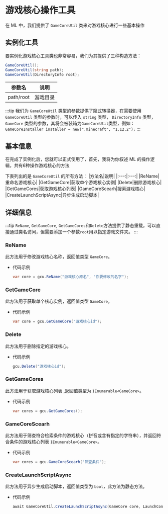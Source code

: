 # 游戏核心操作工具

在 ML 中，我们提供了 `GameCoreUtil` 类来对游戏核心进行一些基本操作

## 实例化工具

要实例化游戏核心工具类也非常容易，我们为其提供了三种构造方法：

```C#
GameCoreUtil();
GameCoreUtil(string path);
GameCoreUtil(DirectoryInfo root);
```

|参数名|说明|
|:---:|:---:|
|path/root|游戏目录|

:::tip
我们为 `GameCoreUtil` 类型的参数提供了隐式转换器，在需要使用 `GameCoreUtil` 类型的参数时，可以传入 `string` 类型， `DirectoryInfo` 类型， `GameCore` 类型的参数，其将会被装箱为`GameCoreUtil`类型，例如：
`GameCoreInstaller installer = new(".minecraft", "1.12.2");`
:::

## 基本信息

在完成了实例化后，您就可以正式使用了，首先，我将为你叙述 ML 的操作逻辑，共有6种操作游戏核心的方法

下表列出的是 `GameCoreUtil` 的所有方法：
|方法名|说明|
|:---:|:---:|
|ReName|重命名游戏核心|
|GetGameCore|获取单个游戏核心实例|
|Delete|删除游戏核心|
|GetGameCores|获取游戏核心列表|
|GameCoreScearh|搜索游戏核心|
|CreateLaunchScriptAsync|异步生成启动脚本|

## 详细信息
:::tip
`ReName`, `GetGameCore`, `GetGameCores`和`Delete`方法提供了静态重载，可以直接通过类名访问，但需要添加一个参数`root`用以指定游戏文件夹。
:::

### ReName

此方法用于修改游戏核心名称，返回值类型 `GameCore`。

+ 代码示例
    ```C#
    var core = gcu.ReName("游戏核心原名", "你要修改的名字");
    ```

### GetGameCore

此方法用于获取单个核心实例，返回值类型 `GameCore`。

+ 代码示例
    ```C#
    var core = gcu.GetGameCore("游戏核心id");
    ```


### Delete

此方法用于删除指定的游戏核心。

+ 代码示例
    ```C#
    gcu.Delete("游戏核心id");
    ```

### GetGameCores

此方法用于获取游戏核心列表 ,返回值类型为 `IEnumerable<GameCore>`。

+ 代码示例
    ```C#
    var cores = gcu.GetGameCores();
    ```

### GameCoreScearh

此方法用于筛查符合检索条件的游戏核心（拼音或含有指定的字符串），并返回符合条件的游戏核心列表 `IEnumerable<GameCore>`。

+ 代码示例
    ```C#
    var cores = gcu.GameCoreScearh("筛查条件");
    ```

### CreateLaunchScriptAsync

此方法用于异步生成启动脚本，返回值类型为 `bool`，此方法为静态方法。

+ 代码示例
    ```C#
    await GameCoreUtil.CreateLaunchScriptAsync(GameCore core, LaunchConfig config, string stringPath);
    ```
